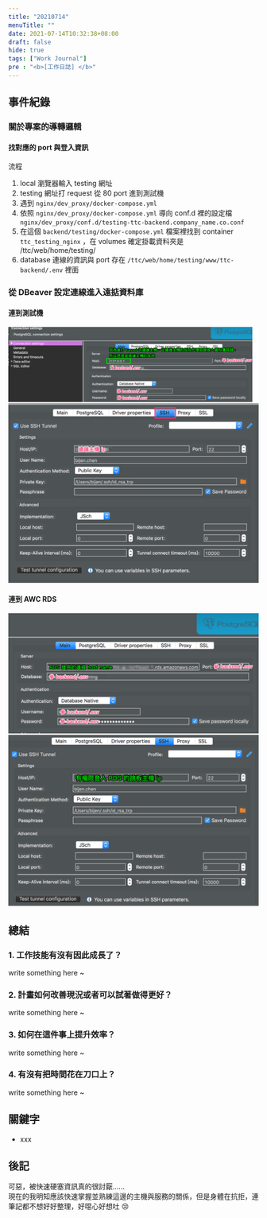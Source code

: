 ```yaml
---
title: "20210714"
menuTitle: ""
date: 2021-07-14T10:32:38+08:00
draft: false
hide: true
tags: ["Work Journal"]
pre : "<b>[工作日誌] </b>"
---
```

## 事件紀錄

### 關於專案的導轉邏輯

#### 找對應的 port 與登入資訊

流程
1. local 瀏覽器輸入 testing 網址
2. testing 網址打 request 從  80 port 進到測試機
3. 遇到 `nginx/dev_proxy/docker-compose.yml`
4. 依照 `nginx/dev_proxy/docker-compose.yml` 導向 conf.d 裡的設定檔 `nginx/dev_proxy/conf.d/testing-ttc-backend.company_name.co.conf`
5. 在這個 `backend/testing/docker-compose.yml` 檔案裡找到 container `ttc_testing_nginx` ，在 volumes 確定掛載資料夾是 /ttc/web/home/testing/
6. database 連線的資訊與 port 存在 `/ttc/web/home/testing/www/ttc-backend/.env` 裡面

### 從 DBeaver 設定連線進入遠掂資料庫
#### 連到測試機
![](static/work-journal/20210714/work-journal_20210714_testing_01_dbeaver_main.png)
![](static/work-journal/20210714/work-journal_20210714_testing_02_dbeaver_ssh.png)

#### 連到 AWC RDS
![](static/work-journal/20210714/work-journal_20210714_RDS_01_dbeaver_main.png)
![](static/work-journal/20210714/work-journal_20210714_RDS_02_dbeaver_ssh.png)

## 總結

### 1. 工作技能有沒有因此成長了？

write something here ~

### 2. 計畫如何改善現況或者可以試著做得更好？

write something here ~

### 3. 如何在這件事上提升效率？

write something here ~

### 4. 有沒有把時間花在刀口上？

write something here ~


## 關鍵字

- xxx

## 後記

可惡，被快速硬塞資訊真的很討厭......  
現在的我明知應該快速掌握並熟練這邊的主機與服務的關係，但是身體在抗拒，連筆記都不想好好整理，好噁心好想吐 😢

